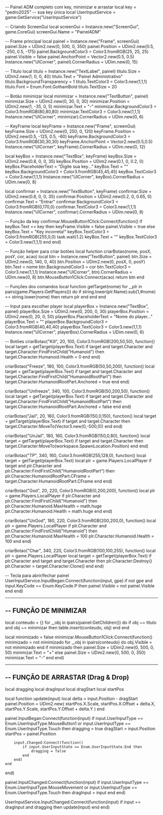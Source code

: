 -- Painel ADM completo com key, minimizar e arrastar
local key = "pedro2025" -- sua key única
local UserInputService = game:GetService("UserInputService")

-- Criando ScreenGui
local screenGui = Instance.new("ScreenGui", game.CoreGui)
screenGui.Name = "PainelADM"

-- Frame principal
local painel = Instance.new("Frame", screenGui)
painel.Size = UDim2.new(0, 500, 0, 350)
painel.Position = UDim2.new(0.5, -250, 0.5, -175)
painel.BackgroundColor3 = Color3.fromRGB(25, 25, 25)
painel.Visible = false
painel.AnchorPoint = Vector2.new(0.5, 0.5)
Instance.new("UICorner", painel).CornerRadius = UDim.new(0, 15)

-- Título
local titulo = Instance.new("TextLabel", painel)
titulo.Size = UDim2.new(1, 0, 0, 40)
titulo.Text = "Painel Administrativo"
titulo.BackgroundTransparency = 1
titulo.TextColor3 = Color3.new(1,1,1)
titulo.Font = Enum.Font.GothamBold
titulo.TextSize = 20

-- Botão minimizar
local minimizar = Instance.new("TextButton", painel)
minimizar.Size = UDim2.new(0, 30, 0, 30)
minimizar.Position = UDim2.new(1, -35, 0, 5)
minimizar.Text = "-"
minimizar.BackgroundColor3 = Color3.fromRGB(80,80,80)
minimizar.TextColor3 = Color3.new(1,1,1)
Instance.new("UICorner", minimizar).CornerRadius = UDim.new(0, 6)

-- KeyFrame
local keyFrame = Instance.new("Frame", screenGui)
keyFrame.Size = UDim2.new(0, 250, 0, 120)
keyFrame.Position = UDim2.new(0.5, -125, 0.5, -60)
keyFrame.BackgroundColor3 = Color3.fromRGB(30,30,30)
keyFrame.AnchorPoint = Vector2.new(0.5,0.5)
Instance.new("UICorner", keyFrame).CornerRadius = UDim.new(0, 12)

local keyBox = Instance.new("TextBox", keyFrame)
keyBox.Size = UDim2.new(0.8, 0, 0, 35)
keyBox.Position = UDim2.new(0.1, 0, 0.2, 0)
keyBox.PlaceholderText = "Digite sua key..."
keyBox.Text = ""
keyBox.BackgroundColor3 = Color3.fromRGB(45,45,45)
keyBox.TextColor3 = Color3.new(1,1,1)
Instance.new("UICorner", keyBox).CornerRadius = UDim.new(0, 8)

local confirmar = Instance.new("TextButton", keyFrame)
confirmar.Size = UDim2.new(0.6, 0, 0, 35)
confirmar.Position = UDim2.new(0.2, 0, 0.65, 0)
confirmar.Text = "Entrar"
confirmar.BackgroundColor3 = Color3.fromRGB(0,170,0)
confirmar.TextColor3 = Color3.new(1,1,1)
Instance.new("UICorner", confirmar).CornerRadius = UDim.new(0, 8)

-- Função da key
confirmar.MouseButton1Click:Connect(function()
    if keyBox.Text == key then
        keyFrame.Visible = false
        painel.Visible = true
    else
        keyBox.Text = "Key incorreta!"
        keyBox.TextColor3 = Color3.fromRGB(255,0,0)
        task.wait(1.2)
        keyBox.Text = ""
        keyBox.TextColor3 = Color3.new(1,1,1)
    end
end)

-- Função helper para criar botões
local function criarBotao(nome, posX, posY, cor, acao)
    local btn = Instance.new("TextButton", painel)
    btn.Size = UDim2.new(0, 140, 0, 40)
    btn.Position = UDim2.new(0, posX, 0, posY)
    btn.Text = nome
    btn.BackgroundColor3 = cor
    btn.TextColor3 = Color3.new(1,1,1)
    Instance.new("UICorner", btn).CornerRadius = UDim.new(0, 8)
    btn.MouseButton1Click:Connect(acao)
    return btn
end

-- Funções dos comandos
local function getTarget(nome)
    for _,plr in pairs(game.Players:GetPlayers()) do
        if string.lower(plr.Name):sub(1,#nome) == string.lower(nome) then
            return plr
        end
    end
end

-- Input para escolher player
local playerBox = Instance.new("TextBox", painel)
playerBox.Size = UDim2.new(0, 200, 0, 30)
playerBox.Position = UDim2.new(0, 20, 0, 50)
playerBox.PlaceholderText = "Nome do player..."
playerBox.Text = ""
playerBox.BackgroundColor3 = Color3.fromRGB(40,40,40)
playerBox.TextColor3 = Color3.new(1,1,1)
Instance.new("UICorner", playerBox).CornerRadius = UDim.new(0, 6)

-- Botões
criarBotao("Kill", 20, 100, Color3.fromRGB(200,50,50), function()
    local target = getTarget(playerBox.Text)
    if target and target.Character and target.Character:FindFirstChild("Humanoid") then
        target.Character.Humanoid.Health = 0
    end
end)

criarBotao("Freeze", 180, 100, Color3.fromRGB(50,50,200), function()
    local target = getTarget(playerBox.Text)
    if target and target.Character and target.Character:FindFirstChild("HumanoidRootPart") then
        target.Character.HumanoidRootPart.Anchored = true
    end
end)

criarBotao("Unfreeze", 340, 100, Color3.fromRGB(50,200,50), function()
    local target = getTarget(playerBox.Text)
    if target and target.Character and target.Character:FindFirstChild("HumanoidRootPart") then
        target.Character.HumanoidRootPart.Anchored = false
    end
end)

criarBotao("Jail", 20, 160, Color3.fromRGB(150,0,150), function()
    local target = getTarget(playerBox.Text)
    if target and target.Character then
        target.Character:MoveTo(Vector3.new(0,-500,0))
    end
end)

criarBotao("UnJail", 180, 160, Color3.fromRGB(150,0,80), function()
    local target = getTarget(playerBox.Text)
    if target and target.Character then
        target.Character:MoveTo(workspace.SpawnLocation.Position)
    end
end)

criarBotao("TP", 340, 160, Color3.fromRGB(255,128,0), function()
    local target = getTarget(playerBox.Text)
    local plr = game.Players.LocalPlayer
    if target and plr.Character and plr.Character:FindFirstChild("HumanoidRootPart") then
        plr.Character.HumanoidRootPart.CFrame = target.Character.HumanoidRootPart.CFrame
    end
end)

criarBotao("God", 20, 220, Color3.fromRGB(0,200,200), function()
    local plr = game.Players.LocalPlayer
    if plr.Character and plr.Character:FindFirstChild("Humanoid") then
        plr.Character.Humanoid.MaxHealth = math.huge
        plr.Character.Humanoid.Health = math.huge
    end
end)

criarBotao("UnGod", 180, 220, Color3.fromRGB(200,200,0), function()
    local plr = game.Players.LocalPlayer
    if plr.Character and plr.Character:FindFirstChild("Humanoid") then
        plr.Character.Humanoid.MaxHealth = 100
        plr.Character.Humanoid.Health = 100
    end
end)

criarBotao("Char", 340, 220, Color3.fromRGB(100,100,255), function()
    local plr = game.Players.LocalPlayer
    local target = getTarget(playerBox.Text)
    if plr.Character and target and target.Character then
        plr.Character:Destroy()
        plr.Character = target.Character:Clone()
    end
end)

-- Tecla para abrir/fechar painel
UserInputService.InputBegan:Connect(function(input, gpe)
    if not gpe and input.KeyCode == Enum.KeyCode.P then
        painel.Visible = not painel.Visible
    end
end)

------------------------------------------------
-- FUNÇÃO DE MINIMIZAR
------------------------------------------------
local conteudo = {}
for _,obj in ipairs(painel:GetChildren()) do
    if obj ~= titulo and obj ~= minimizar then
        table.insert(conteudo, obj)
    end
end

local minimizado = false
minimizar.MouseButton1Click:Connect(function()
    minimizado = not minimizado
    for _,obj in ipairs(conteudo) do
        obj.Visible = not minimizado
    end
    if minimizado then
        painel.Size = UDim2.new(0, 500, 0, 50)
        minimizar.Text = "+"
    else
        painel.Size = UDim2.new(0, 500, 0, 350)
        minimizar.Text = "-"
    end
end)

------------------------------------------------
-- FUNÇÃO DE ARRASTAR (Drag & Drop)
------------------------------------------------
local dragging
local dragInput
local dragStart
local startPos

local function update(input)
    local delta = input.Position - dragStart
    painel.Position = UDim2.new(
        startPos.X.Scale,
        startPos.X.Offset + delta.X,
        startPos.Y.Scale,
        startPos.Y.Offset + delta.Y
    )
end

painel.InputBegan:Connect(function(input)
    if input.UserInputType == Enum.UserInputType.MouseButton1 or input.UserInputType == Enum.UserInputType.Touch then
        dragging = true
        dragStart = input.Position
        startPos = painel.Position

        input.Changed:Connect(function()
            if input.UserInputState == Enum.UserInputState.End then
                dragging = false
            end
        end)
    end
end)

painel.InputChanged:Connect(function(input)
    if input.UserInputType == Enum.UserInputType.MouseMovement or input.UserInputType == Enum.UserInputType.Touch then
        dragInput = input
    end
end)

UserInputService.InputChanged:Connect(function(input)
    if input == dragInput and dragging then
        update(input)
    end
end)
